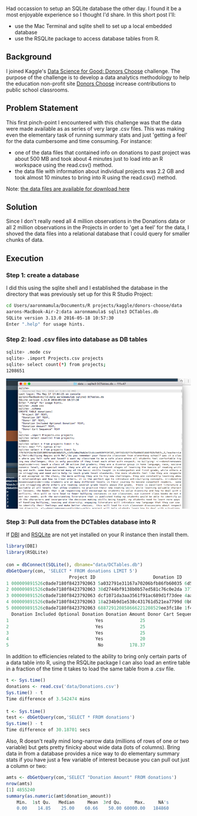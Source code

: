 Had occassion to setup an SQLite database the other day. I found it be a most enjoyable experience so I thought I'd share.  In this short post I'll:

* use the Mac Terminal and sqlite shell to set up a local embedded database
* use the RSQLite package to access database tables from R.

## Background

I joined Kaggle's [Data Science for Good: Donors Choose](https://www.kaggle.com/donorschoose/io/discussion/56030) challenge. The purpose of the challenge is to develop a data analytics methodology to help the education non-profit site [Donors Choose](https://www.donorschoose.org/) increase contributions to public school classrooms.  

## Problem Statement

This first pinch-point I encountered with this challenge was that the data were made available as as series of very large .csv files.  This was making even the elementary task of running summary stats and just 'getting a feel' for the data cumbersome and time consuming.  For instance:

* one of the data files that contained info on donations to past project was about 500 MB and took about 4 minutes just to load into an R workspace using the read.csv() method. 
* the data file with information about individual projects was 2.2 GB and took almost 10 minutes to bring into R using the read.csv() method.

Note: [the data files are available for download here](https://www.kaggle.com/donorschoose/io/data)

## Solution

Since I don't really need all 4 million observations in the Donations data or all 2 million observations in the Projects in order to 'get a feel' for the data, I shoved the data files into a relational database that I could query for smaller chunks of data.

## Execution

### Step 1: create a database

I did this using the sqlite shell and I established the database in the directory that was previously set up for this R Studio Project:

```bash
cd Users/aaronmamula/Documents/R projects/kaggle/donors-choose/data
aarons-MacBook-Air-2:data aaronmamula$ sqlite3 DCTables.db
SQLite version 3.13.0 2016-05-18 10:57:30
Enter ".help" for usage hints.
```

### Step 2: load .csv files into database as DB tables

```bash
sqlite> .mode csv
sqlite> .import Projects.csv projects
sqlite> select count(*) from projects;
1208651
```

![Steps 1 and 2](/images/sqlite.png)

### Step 3: Pull data from the DCTables database into R

If [DBI](https://cran.r-project.org/web/packages/DBI/index.html) and [RSQLite](https://cran.r-project.org/web/packages/RSQLite/index.html) are not yet installed on your R instance then install them.

```R
library(DBI)
library(RSQLite)

con = dbConnect(SQLite(), dbname="data/DCTables.db")
dbGetQuery(con, 'SELECT * FROM donations LIMIT 5')
                        Project ID                      Donation ID                         Donor ID
1 000009891526c0ade7180f8423792063 5a032791e31167a70206bfb86fb60035 6d5b22d39e68c656071a842732c63a0c
2 000009891526c0ade7180f8423792063 38d2744bf9138b0b57ed581c76c0e2da 377944ad61f72d800b25ec1862aec363
3 000009891526c0ade7180f8423792063 dcf1071da3aa3561f91ac689d1f73dee 4aaab6d244bf3599682239ed5591af8a
4 000009891526c0ade7180f8423792063 18a234b9d1e538c431761d521ea7799d 0b0765dc9c759adc48a07688ba25e94e
5 000009891526c0ade7180f8423792063 688729120858666221208529ee3fc18e 1f4b5b6e68445c6c4a0509b3aca93f38
  Donation Included Optional Donation Donation Amount Donor Cart Sequence
1                                 Yes              25                   2
2                                 Yes              25                   1
3                                 Yes              25                   2
4                                 Yes              20                   3
5                                  No          178.37                  11
```

In addition to efficiencies related to the ability to bring only certain parts of a data table into R, using the RSQLite package I can also load an entire table in a fraction of the time it takes to load the same table from a .csv file.

```R
t <- Sys.time()
donations <- read.csv('data/Donations.csv')
Sys.time() - t
Time difference of 3.542474 mins

t <- Sys.time()
test <- dbGetQuery(con,'SELECT * FROM donations')
Sys.time() - t
Time difference of 30.18701 secs
```

Also, R doesn't really mind long-narrow data (millions of rows of one or two variable) but gets pretty finicky about wide data (lots of columns).  Bring data in from a database provides a nice way to do elementary summary stats if you have just a few variable of interest because you can pull out just a column or two:

```R
amts <- dbGetQuery(con,'SELECT "Donation Amount" FROM donations')
nrow(amts)
[1] 4855240
summary(as.numeric(amt$donation_amount))
    Min.  1st Qu.   Median     Mean  3rd Qu.     Max.     NA's 
    0.00    14.85    25.00    60.66    50.00 60000.00   184860 
    
```


